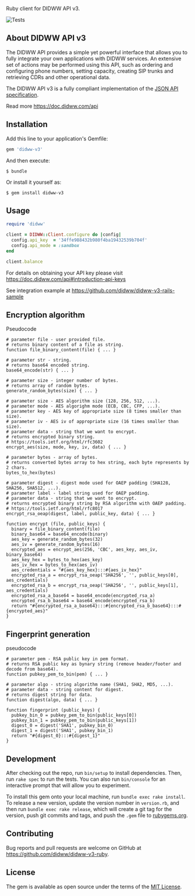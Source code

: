 Ruby client for DIDWW API v3.

![Tests](https://github.com/didww/didww-v3-ruby/workflows/Tests/badge.svg)

About DIDWW API v3
-----

The DIDWW API provides a simple yet powerful interface that allows you to fully integrate your own applications with DIDWW services. An extensive set of actions may be performed using this API, such as ordering and configuring phone numbers, setting capacity, creating SIP trunks and retrieving CDRs and other operational data.

The DIDWW API v3 is a fully compliant implementation of the [JSON API specification](http://jsonapi.org/format/).

Read more https://doc.didww.com/api

## Installation

Add this line to your application's Gemfile:

```ruby
gem 'didww-v3'
```

And then execute:

    $ bundle

Or install it yourself as:

    $ gem install didww-v3

## Usage

```ruby
require 'didww'

client = DIDWW::Client.configure do |config|
  config.api_key  = '34ffe988432b980f4ba19432539b704f'
  config.api_mode = :sandbox
end

client.balance
```

For details on obtaining your API key please visit https://doc.didww.com/api#introduction-api-keys

See integration example at https://github.com/didww/didww-v3-rails-sample

## Encryption algorithm

Pseudocode

```
# parameter file - user provided file.
# returns binary content of a file as string.
function file_binary_content(file) { ... }

# parameter str - string.
# returns base64 encoded string.
base64_encode(str) { ... }

# parameter size - integer number of bytes.
# returns array of random bytes.
generate_random_bytes(size) { ... }

# parameter size - AES algorithm size (128, 256, 512, ...).
# parameter mode - AES algorighm mode (ECB, CBC, CFP, ...).
# parameter key - AES key of appropriate size (8 times smaller than size).
# parameter iv - AES iv of appropriate size (16 times smaller than size).
# parameter data - string that we want to encrypt.
# returns encrypted binary string.
# https://tools.ietf.org/html/rfc3602
encrypt_aes(size, mode, key, iv, data) { ... }

# parameter bytes - array of bytes.
# returns converted bytes array to hex string, each byte represents by 2 chars.
bytes_to_hex(bytes)

# parameter digest - digest mode used for OAEP padding (SHA128, SHA256, SHA512, ...).
# parameter label - label string used for OAEP padding.
# parameter data - string that we want to encrypt.
# returns encrypted binary string by RSA algorithm with OAEP padding.
# https://tools.ietf.org/html/rfc8017
encrypt_rsa_oeap(digest, label, public_key, data) { ... }

function encrypt (file, public_keys) {
  binary = file_binary_content(file)
  binary_base64 = base64_encode(binary)
  aes_key = generate_random_bytes(32)
  aes_iv = generate_random_bytes(16)
  encrypted_aes = encrypt_aes(256, 'CBC', aes_key, aes_iv, binary_base64)
  aes_key_hex = bytes_to_hex(aes_key)
  aes_iv_hex = bytes_to_hex(aes_iv)
  aes_credentials = "#{aes_key_hex}:::#{aes_iv_hex}"
  encrypted_rsa_a = encrypt_rsa_oeap('SHA256', '', public_keys[0], aes_credentials)
  encrypted_rsa_b = encrypt_rsa_oeap('SHA256', '', public_keys[1], aes_credentials)
  encrypted_rsa_a_base64 = base64_encode(encrypted_rsa_a)
  encrypted_rsa_b_base64 = base64_encode(encrypted_rsa_b)
  return "#{encrypted_rsa_a_base64}:::#{encrypted_rsa_b_base64}:::#{encrypted_aes}"
}
```

## Fingerprint generation
pseudocode
```
# parameter pem - RSA public key in pem format.
# returns RSA public key as bynary string (remove header/footer and decode from base64).
function pubkey_pem_to_bin(pem) { ... }

# parameter algo - string algorithm name (SHA1, SHA2, MD5, ...).
# parameter data - string content for digest.
# returns digest string for data.
function digest(algo, data) { ... }
      
function fingerprint (public_keys) {
  pubkey_bin_0 = pubkey_pem_to_bin(public_keys[0])
  pubkey_bin_1 = pubkey_pem_to_bin(public_keys[1])
  digest_0 = digest('SHA1', pubkey_bin_0)
  digest_1 = digest('SHA1', pubkey_bin_1)
  return "#{digest_0}:::#{digest_1}"
}
```

## Development

After checking out the repo, run `bin/setup` to install dependencies. Then, run `rake spec` to run the tests. You can also run `bin/console` for an interactive prompt that will allow you to experiment.

To install this gem onto your local machine, run `bundle exec rake install`. To release a new version, update the version number in `version.rb`, and then run `bundle exec rake release`, which will create a git tag for the version, push git commits and tags, and push the `.gem` file to [rubygems.org](https://rubygems.org).

## Contributing

Bug reports and pull requests are welcome on GitHub at https://github.com/didww/didww-v3-ruby.

## License

The gem is available as open source under the terms of the [MIT License](https://opensource.org/licenses/MIT).
